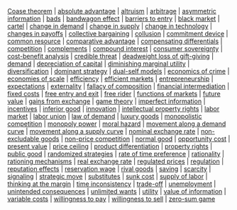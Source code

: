 <div id="concept-index">
<a href="/concept/coase-theorem">Coase theorem</a> | <a href="/concept/absolute-advantage">absolute advantage</a> | <a href="/concept/altruism">altruism</a> | <a href="/concept/arbitrage">arbitrage</a> | <a href="/concept/asymmetric-information">asymmetric information</a> | <a href="/concept/bads">bads</a> | <a href="/concept/bandwagon-effect">bandwagon effect</a> | <a href="/concept/barriers-to-entry">barriers to entry</a> | <a href="/concept/black-market">black market</a> | <a href="/concept/cartel">cartel</a> | <a href="/concept/change-in-demand">change in demand</a> | <a href="/concept/change-in-supply">change in supply</a> | <a href="/concept/change-in-technology">change in technology</a> | <a href="/concept/changes-in-payoffs">changes in payoffs</a> | <a href="/concept/collective-bargaining">collective bargaining</a> | <a href="/concept/collusion">collusion</a> | <a href="/concept/commitment-device">commitment device</a> | <a href="/concept/common-resource">common resource</a> | <a href="/concept/comparative-advantage">comparative advantage</a> | <a href="/concept/compensating-differentials">compensating differentials</a> | <a href="/concept/competition_1">competition</a> | <a href="/concept/complements">complements</a> | <a href="/concept/compound-interest">compound interest</a> | <a href="/concept/consumer-sovereignty">consumer sovereignty</a> | <a href="/concept/cost-benefit-analysis">cost-benefit analysis</a> | <a href="/concept/credible-threat">credible threat</a> | <a href="/concept/deadweight-loss-of-gift-giving">deadweight loss of gift-giving</a> | <a href="/concept/demand">demand</a> | <a href="/concept/depreciation-of-capital">depreciation of capital</a> | <a href="/concept/diminishing-marginal-utility">diminishing marginal utility</a> | <a href="/concept/diversification">diversification</a> | <a href="/concept/dominant-strategy">dominant strategy</a> | <a href="/concept/dual-self-models">dual-self models</a> | <a href="/concept/economics-of-crime">economics of crime</a> | <a href="/concept/economies-of-scale">economies of scale</a> | <a href="/concept/efficiency">efficiency</a> | <a href="/concept/efficient-markets">efficient markets</a> | <a href="/concept/entrepreneurship">entrepreneurship</a> | <a href="/concept/expectations">expectations</a> | <a href="/concept/externality">externality</a> | <a href="/concept/fallacy-of-composition">fallacy of composition</a> | <a href="/concept/financial-intermediation">financial intermediation</a> | <a href="/concept/fixed-costs">fixed costs</a> | <a href="/concept/free-entry-and-exit">free entry and exit</a> | <a href="/concept/free-rider">free rider</a> | <a href="/concept/functions-of-markets">functions of markets</a> | <a href="/concept/future-value">future value</a> | <a href="/concept/gains-from-exchange">gains from exchange</a> | <a href="/concept/game-theory">game theory</a> | <a href="/concept/imperfect-information">imperfect information</a> | <a href="/concept/incentives">incentives</a> | <a href="/concept/inferior-good">inferior good</a> | <a href="/concept/innovation">innovation</a> | <a href="/concept/intellectual-property-rights">intellectual property rights</a> | <a href="/concept/labor-market">labor market</a> | <a href="/concept/labor-union">labor union</a> | <a href="/concept/law-of-demand">law of demand</a> | <a href="/concept/luxury-goods">luxury goods</a> | <a href="/concept/monopolistic-competition">monopolistic competition</a> | <a href="/concept/monopoly-power">monopoly power</a> | <a href="/concept/moral-hazard">moral hazard</a> | <a href="/concept/movement-along-a-demand-curve">movement along a demand curve</a> | <a href="/concept/movement-along-a-supply-curve">movement along a supply curve</a> | <a href="/concept/nominal-exchange-rate">nominal exchange rate</a> | <a href="/concept/non-excludable-goods">non-excludable goods</a> | <a href="/concept/non-price-competition">non-price competition</a> | <a href="/concept/normal-good">normal good</a> | <a href="/concept/opportunity-cost">opportunity cost</a> | <a href="/concept/present-value">present value</a> | <a href="/concept/price-ceiling">price ceiling</a> | <a href="/concept/product-differentiation">product differentiation</a> | <a href="/concept/property-rights">property rights</a> | <a href="/concept/public-good">public good</a> | <a href="/concept/randomized-strategies">randomized strategies</a> | <a href="/concept/rate-of-time-preference">rate of time preference</a> | <a href="/concept/rationality">rationality</a> | <a href="/concept/rationing-mechanisms">rationing mechanisms</a> | <a href="/concept/real-exchange-rate">real exchange rate</a> | <a href="/concept/regulated-prices">regulated prices</a> | <a href="/concept/regulation">regulation</a> | <a href="/concept/reputation-effects">reputation effects</a> | <a href="/concept/reservation-wage">reservation wage</a> | <a href="/concept/rival-goods">rival goods</a> | <a href="/concept/saving">saving</a> | <a href="/concept/scarcity">scarcity</a> | <a href="/concept/signaling">signaling</a> | <a href="/concept/strategic-move">strategic move</a> | <a href="/concept/substitutes">substitutes</a> | <a href="/concept/sunk-cost">sunk cost</a> | <a href="/concept/supply-of-labor">supply of labor</a> | <a href="/concept/thinking-at-the-margin">thinking at the margin</a> | <a href="/concept/time-inconsistency">time inconsistency</a> | <a href="/concept/trade-off">trade-off</a> | <a href="/concept/unemployment">unemployment</a> | <a href="/concept/unintended-consequences">unintended consequences</a> | <a href="/concept/unlimited-wants">unlimited wants</a> | <a href="/concept/utility">utility</a> | <a href="/concept/value-of-information">value of information</a> | <a href="/concept/variable-costs">variable costs</a> | <a href="/concept/willingness-to-pay">willingness to pay</a> | <a href="/concept/willingness-to-sell">willingness to sell</a> | <a href="/concept/zero-sum-game">zero-sum game</a>
</div>
